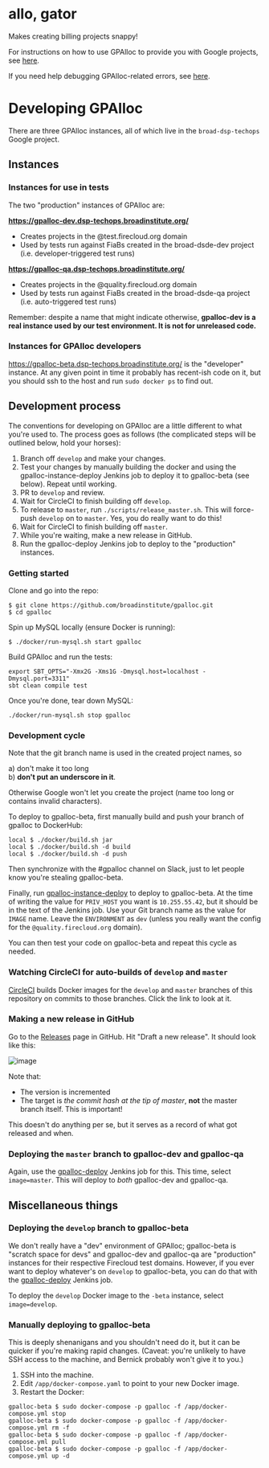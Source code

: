 # allo, gator

Makes creating billing projects snappy!

For instructions on how to use GPAlloc to provide you with Google projects, see [here](USAGE.md).

If you need help debugging GPAlloc-related errors, see [here](HELP.md).

# Developing GPAlloc

There are three GPAlloc instances, all of which live in the `broad-dsp-techops` Google project.

## Instances

### Instances for use in tests

The two "production" instances of GPAlloc are:

**https://gpalloc-dev.dsp-techops.broadinstitute.org/**

* Creates projects in the @test.firecloud.org domain
* Used by tests run against FiaBs created in the broad-dsde-dev project (i.e. developer-triggered test runs)

**https://gpalloc-qa.dsp-techops.broadinstitute.org/**

* Creates projects in the @quality.firecloud.org domain
* Used by tests run against FiaBs created in the broad-dsde-qa project (i.e. auto-triggered test runs)

Remember: despite a name that might indicate otherwise, **gpalloc-dev is a real instance used by our test environment. It is not for unreleased code.**

### Instances for GPAlloc developers

https://gpalloc-beta.dsp-techops.broadinstitute.org/ is the "developer" instance. At any given point in time it probably has recent-ish code on it, but you should ssh to the host and run `sudo docker ps` to find out.

## Development process

The conventions for developing on GPAlloc are a little different to what you're used to. The process goes as follows (the complicated steps will be outlined below, hold your horses):

1. Branch off `develop` and make your changes.
2. Test your changes by manually building the docker and using the gpalloc-instance-deploy Jenkins job to deploy it to gpalloc-beta (see below). Repeat until working.
3. PR to `develop` and review.
4. Wait for CircleCI to finish building off `develop`.
5. To release to `master`, run `./scripts/release_master.sh`. This will force-push `develop` on to `master`. Yes, you do really want to do this!
6. Wait for CircleCI to finish building off `master`.
7. While you're waiting, make a new release in GitHub.
8. Run the gpalloc-deploy Jenkins job to deploy to the "production" instances.

### Getting started

Clone and go into the repo:
```
$ git clone https://github.com/broadinstitute/gpalloc.git
$ cd gpalloc
```
Spin up MySQL locally (ensure Docker is running):
```
$ ./docker/run-mysql.sh start gpalloc
```
Build GPAlloc and run the tests:
```
export SBT_OPTS="-Xmx2G -Xms1G -Dmysql.host=localhost -Dmysql.port=3311"
sbt clean compile test
```
Once you're done, tear down MySQL:
```
./docker/run-mysql.sh stop gpalloc
```

### Development cycle

Note that the git branch name is used in the created project names, so  

a) don't make it too long  
b) **don't put an underscore in it**.  

Otherwise Google won't let you create the project (name too long or contains invalid characters).

To deploy to gpalloc-beta, first manually build and push your branch of gpalloc to DockerHub:
  
```
local $ ./docker/build.sh jar
local $ ./docker/build.sh -d build
local $ ./docker/build.sh -d push
```

Then synchronize with the #gpalloc channel on Slack, just to let people know you're stealing gpalloc-beta.

Finally, run [gpalloc-instance-deploy](https://fc-jenkins.dsp-techops.broadinstitute.org/job/gpalloc-instance-deploy/) to deploy to gpalloc-beta. At the time of writing the value for `PRIV_HOST` you want is `10.255.55.42`, but it should be in the text of the Jenkins job. Use your Git branch name as the value for `IMAGE` name. Leave the `ENVIRONMENT` as `dev` (unless you really want the config for the `@quality.firecloud.org` domain).

You can then test your code on gpalloc-beta and repeat this cycle as needed.

### Watching CircleCI for auto-builds of `develop` and `master`

[CircleCI](https://circleci.com/gh/broadinstitute/gpalloc) builds Docker images for the `develop` and `master` branches of this repository on commits to those branches. Click the link to look at it.

### Making a new release in GitHub

Go to the [Releases](https://github.com/broadinstitute/gpalloc/releases) page in GitHub. Hit "Draft a new release". It should look like this:

![image](https://user-images.githubusercontent.com/775136/47816312-2e00c480-dd29-11e8-9e1f-e5d8c9cd007b.png)

Note that:
* The version is incremented
* The target is _the commit hash at the tip of master_, **not** the master branch itself. This is important!

This doesn't do anything per se, but it serves as a record of what got released and when.

### Deploying the `master` branch to gpalloc-dev and gpalloc-qa

Again, use the [gpalloc-deploy](https://fc-jenkins.dsp-techops.broadinstitute.org/job/gpalloc-deploy/) Jenkins job for this. This time, select `image=master`. This will deploy to _both_ gpalloc-dev and gpalloc-qa.

## Miscellaneous things

### Deploying the `develop` branch to gpalloc-beta

We don't really have a "dev" environment of GPAlloc; gpalloc-beta is "scratch space for devs" and gpalloc-dev and gpalloc-qa are "production" instances for their respective Firecloud test domains. However, if you ever want to deploy whatever's on `develop` to gpalloc-beta, you can do that with the [gpalloc-deploy](https://fc-jenkins.dsp-techops.broadinstitute.org/job/gpalloc-deploy/) Jenkins job.

To deploy the `develop` Docker image to the `-beta` instance, select `image=develop`.

### Manually deploying to gpalloc-beta

This is deeply shenanigans and you shouldn't need do it, but it can be quicker if you're making rapid changes. (Caveat: you're unlikely to have SSH access to the machine, and Bernick probably won't give it to you.)

1. SSH into the machine.
2. Edit `/app/docker-compose.yaml` to point to your new Docker image.
3. Restart the Docker:
```
gpalloc-beta $ sudo docker-compose -p gpalloc -f /app/docker-compose.yml stop
gpalloc-beta $ sudo docker-compose -p gpalloc -f /app/docker-compose.yml rm -f
gpalloc-beta $ sudo docker-compose -p gpalloc -f /app/docker-compose.yml pull
gpalloc-beta $ sudo docker-compose -p gpalloc -f /app/docker-compose.yml up -d
```
